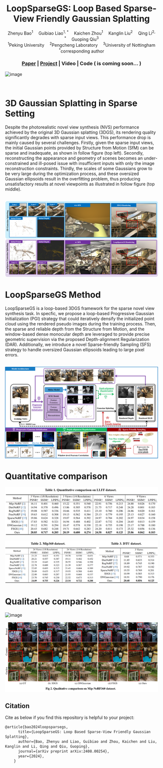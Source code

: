 <div align="center">

<h1>LoopSparseGS: Loop Based Sparse-View Friendly Gaussian Splatting </h1>

<div>
    Zhenyu Bao<sup>1</sup>&emsp;
    Guibiao Liao<sup>1, *</sup>&emsp;
    Kaichen Zhou<sup>1</sup>&emsp;
    Kanglin Liu<sup>2</sup>&emsp;
    Qing Li<sup>2, *</sup>&emsp;
    Guoping Qiu<sup>3</sup>
</div>

<div>
    <sup>1</sup>Peking University&emsp;
    <sup>2</sup>Pengcheng Laboratory&emsp;
    <sup>3</sup>University of Nottingham
</div>

<div>
    <sup>*</sup>corresponding author
</div>

### [Paper](https://arxiv.org/abs/2408.00254) | [Project](https://zhenybao.github.io/LoopSparseGS) | Video | Code ( is coming soon... )

</div>

![image](assets/comparison.gif)

<br>

# 3D Gaussian Splatting in Sparse Setting
<div>
    Despite the photorealistic novel view synthesis (NVS) performance achieved by the original 3D Gaussian splatting (3DGS), 
    its rendering quality significantly degrades with sparse input views. This performance drop is mainly caused by several challenges. 
    Firstly, given the sparse input views, the initial Gaussian points provided by Structure from Motion (SfM) can be sparse and inadequate, 
    as shown in follow figure (top left). 
    Secondly, reconstructing the appearance and geometry of scenes becomes an under-constrained and ill-posed issue with insufficient inputs with only the image reconstruction constraints. 
    Thirdly, the scales of some Gaussians grow to be very large during the optimization process, 
    and these oversized Gaussian ellipsoids result in the overfitting problem, thus producing unsatisfactory results at novel viewpoints as illustrated in follow figure (top middle).
</div>

<br>

![image](assets/teaser.png)

# LoopSparseGS Method
<div>
    LoopSparseGS is a loop-based 3DGS framework for the sparse novel view synthesis task. In specfic, we propose a loop-based 
    Progressive Gaussian Initialization (PGI) strategy that could iteratively densify the initialized point cloud using the rendered 
    pseudo images during the training process. Then, the sparse and reliable depth from the Structure from Motion, 
    and the window-based dense monocular depth are leveraged to provide precise geometric supervision via the proposed 
    Depth-alignment Regularization (DAR). Additionally, we introduce a novel Sparse-friendly Sampling (SFS) strategy to 
    handle oversized Gaussian ellipsoids leading to large pixel errors.
</div>

<br>

![image](assets/main.png)



# Quantitative comparison

![image](assets/metrix1.png)



![image](assets/metrix2.png)



# Qualitative comparison

![image](assets/visual1.png)



![image](assets/visual2.png)



## Citation

Cite as below if you find this repository is helpful to your project:
```
@article{bao2024loopsparsegs,
      title={LoopSparseGS: Loop Based Sparse-View Friendly Gaussian Splatting},
      author={Bao, Zhenyu and Liao, Guibiao and Zhou, Kaichen and Liu, Kanglin and Li, Qing and Qiu, Guoping},
      journal={arXiv preprint arXiv:2408.00254},
      year={2024},
    }
```